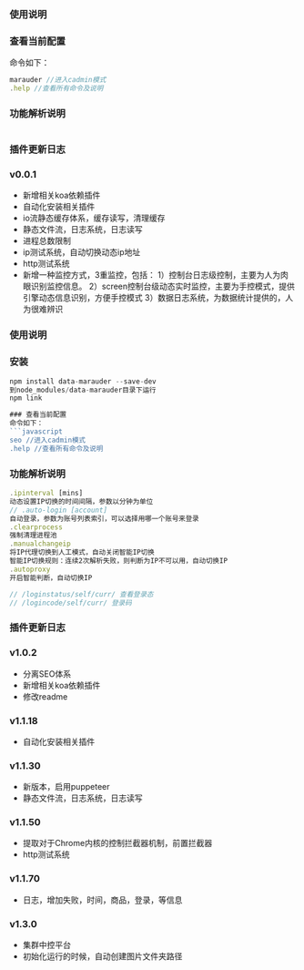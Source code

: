 ### 使用说明

### 查看当前配置
命令如下：
```javascript
marauder //进入cadmin模式
.help //查看所有命令及说明
```

### 功能解析说明
```javascript


```

### 插件更新日志
### v0.0.1
- 新增相关koa依赖插件
- 自动化安装相关插件
- io流静态缓存体系，缓存读写，清理缓存
- 静态文件流，日志系统，日志读写
- 进程总数限制
- ip测试系统，自动切换动态ip地址
- http测试系统
- 新增一种监控方式，3重监控，包括：
  1）控制台日志级控制，主要为人为肉眼识别监控信息。
  2）screen控制台级动态实时监控，主要为手控模式，提供引擎动态信息识别，方便手控模式
  3）数据日志系统，为数据统计提供的，人为很难辨识

### 使用说明

### 安装
```javascript
npm install data-marauder --save-dev
到node_modules/data-marauder目录下运行
npm link

### 查看当前配置
命令如下：
```javascript
seo //进入cadmin模式
.help //查看所有命令及说明
```

### 功能解析说明
```javascript
.ipinterval [mins]
动态设置IP切换的时间间隔，参数以分钟为单位
// .auto-login [account]
自动登录，参数为账号列表索引，可以选择用哪一个账号来登录
.clearprocess
强制清理进程池
.manualchangeip
将IP代理切换到人工模式，自动关闭智能IP切换
智能IP切换规则：连续2次解析失败，则判断为IP不可以用，自动切换IP
.autoproxy
开启智能判断，自动切换IP

// /loginstatus/self/curr/ 查看登录态
// /logincode/self/curr/ 登录码

```

### 插件更新日志

### v1.0.2
- 分离SEO体系
- 新增相关koa依赖插件
- 修改readme

### v1.1.18
- 自动化安装相关插件

### v1.1.30
- 新版本，启用puppeteer
- 静态文件流，日志系统，日志读写

### v1.1.50
- 提取对于Chrome内核的控制拦截器机制，前置拦截器
- http测试系统

### v1.1.70
- 日志，增加失败，时间，商品，登录，等信息

### v1.3.0
- 集群中控平台
- 初始化运行的时候，自动创建图片文件夹路径
